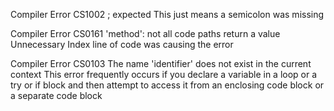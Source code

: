 Compiler Error CS1002 ; expected
This just means a semicolon was missing

Compiler Error CS0161 'method': not all code paths return a value
Unnecessary Index line of code  was causing the error

Compiler Error CS0103 The name 'identifier' does not exist in the current context
This error frequently occurs if you declare a variable in a loop or a try or if block and then attempt to access it from an enclosing code block or a separate code block
